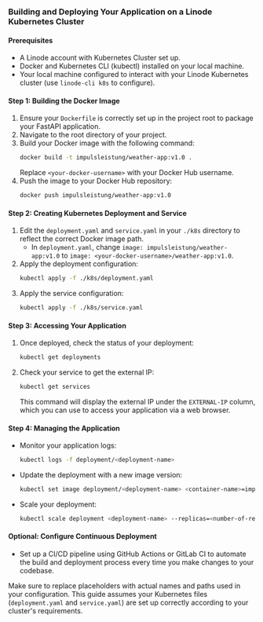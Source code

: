 ### Building and Deploying Your Application on a Linode Kubernetes Cluster

#### Prerequisites

- A Linode account with Kubernetes Cluster set up.
- Docker and Kubernetes CLI (kubectl) installed on your local machine.
- Your local machine configured to interact with your Linode Kubernetes cluster (use `linode-cli k8s` to configure).

#### Step 1: Building the Docker Image

1. Ensure your `Dockerfile` is correctly set up in the project root to package your FastAPI application.
2. Navigate to the root directory of your project.
3. Build your Docker image with the following command:
   ```bash
   docker build -t impulsleistung/weather-app:v1.0 .
   ```
   Replace `<your-docker-username>` with your Docker Hub username.
4. Push the image to your Docker Hub repository:
   ```bash
   docker push impulsleistung/weather-app:v1.0
   ```

#### Step 2: Creating Kubernetes Deployment and Service

1. Edit the `deployment.yaml` and `service.yaml` in your `./k8s` directory to reflect the correct Docker image path.
   - In `deployment.yaml`, change `image: impulsleistung/weather-app:v1.0` to `image: <your-docker-username>/weather-app:v1.0`.
2. Apply the deployment configuration:
   ```bash
   kubectl apply -f ./k8s/deployment.yaml
   ```
3. Apply the service configuration:
   ```bash
   kubectl apply -f ./k8s/service.yaml
   ```

#### Step 3: Accessing Your Application

1. Once deployed, check the status of your deployment:
   ```bash
   kubectl get deployments
   ```
2. Check your service to get the external IP:
   ```bash
   kubectl get services
   ```
   This command will display the external IP under the `EXTERNAL-IP` column, which you can use to access your application via a web browser.

#### Step 4: Managing the Application

- Monitor your application logs:
  ```bash
  kubectl logs -f deployment/<deployment-name>
  ```
- Update the deployment with a new image version:
  ```bash
  kubectl set image deployment/<deployment-name> <container-name>=impulsleistung/weather-app:v1.0
  ```
- Scale your deployment:
  ```bash
  kubectl scale deployment <deployment-name> --replicas=<number-of-replicas>
  ```

#### Optional: Configure Continuous Deployment

- Set up a CI/CD pipeline using GitHub Actions or GitLab CI to automate the build and deployment process every time you make changes to your codebase.

Make sure to replace placeholders with actual names and paths used in your configuration. This guide assumes your Kubernetes files (`deployment.yaml` and `service.yaml`) are set up correctly according to your cluster's requirements.

